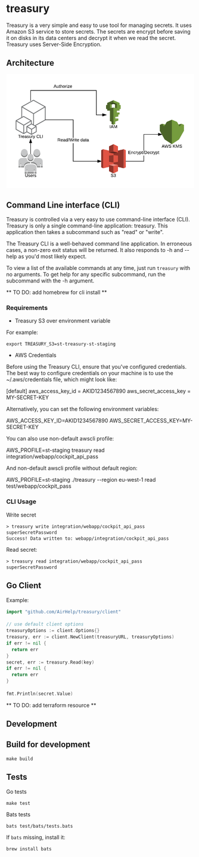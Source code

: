 # treasury

Treasury is a very simple and easy to use tool for managing secrets. It uses Amazon S3 service to store secrets. The secrets are encrypt before saving it on disks in its data centers and decrypt it when we read the secret. Treasury uses Server-Side Encryption.

## Architecture

![Architecture overwiev](doc/Treasure_diagram_v2.png)

## Command Line interface (CLI)

Treasury is controlled via a very easy to use command-line interface (CLI). Treasury is only a single command-line application: treasury. This application then takes a subcommand such as "read" or "write".

The Treasury CLI is a well-behaved command line application. In erroneous cases, a non-zero exit status will be returned. It also responds to -h and --help as you'd most likely expect.

To view a list of the available commands at any time, just run `treasury` with no arguments. To get help for any specific subcommand, run the subcommand with the -h argument.

** TO DO: add homebrew for cli install **

### Requirements

* Treasury S3 over environment variable

For example:
```
export TREASURY_S3=st-treasury-st-staging
```

* AWS Credentials

Before using the Treasury CLI, ensure that you've configured credentials. The best way to configure credentials on your machine is to use the ~/.aws/credentials file, which might look like:

[default]
aws_access_key_id = AKID1234567890
aws_secret_access_key = MY-SECRET-KEY

Alternatively, you can set the following environment variables:

AWS_ACCESS_KEY_ID=AKID1234567890
AWS_SECRET_ACCESS_KEY=MY-SECRET-KEY

You can also use non-default awscli profile:

AWS_PROFILE=st-staging treasury read integration/webapp/cockpit_api_pass

And non-default awscli profile without default region:

AWS_PROFILE=st-staging ./treasury --region eu-west-1 read test/webapp/cockpit_pass


### CLI Usage

Write secret
```
> treasury write integration/webapp/cockpit_api_pass superSecretPassword
Success! Data written to: webapp/integration/cockpit_api_pass
```

Read secret:
```
> treasury read integration/webapp/cockpit_api_pass
superSecretPassword
```


## Go Client

Example:
```go
import "github.com/AirHelp/treasury/client"

// use default client options
treasuryOptions := client.Options{}
treasury, err := client.NewClient(treasuryURL, treasuryOptions)
if err != nil {
  return err
}
secret, err := treasury.Read(key)
if err != nil {
  return err
}

fmt.Println(secret.Value)
```

** TO DO: add terraform resource **


## Development

## Build for development

```
make build
```

## Tests

Go tests

```
make test
```

Bats tests

```
bats test/bats/tests.bats
```

If `bats` missing, install it:
```bash
brew install bats
```
